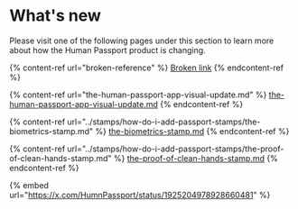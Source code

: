 # What's new

Please visit one of the following pages under this section to learn more about how the Human Passport product is changing.&#x20;

{% content-ref url="broken-reference" %}
[Broken link](broken-reference)
{% endcontent-ref %}

{% content-ref url="the-human-passport-app-visual-update.md" %}
[the-human-passport-app-visual-update.md](the-human-passport-app-visual-update.md)
{% endcontent-ref %}

{% content-ref url="../stamps/how-do-i-add-passport-stamps/the-biometrics-stamp.md" %}
[the-biometrics-stamp.md](../stamps/how-do-i-add-passport-stamps/the-biometrics-stamp.md)
{% endcontent-ref %}

{% content-ref url="../stamps/how-do-i-add-passport-stamps/the-proof-of-clean-hands-stamp.md" %}
[the-proof-of-clean-hands-stamp.md](../stamps/how-do-i-add-passport-stamps/the-proof-of-clean-hands-stamp.md)
{% endcontent-ref %}

{% embed url="https://x.com/HumnPassport/status/1925204978928660481" %}

